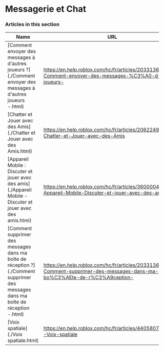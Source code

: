# Messagerie et Chat  
### Articles in this section
Name|URL
-|-
[Comment envoyer des messages à d'autres joueurs ?](./Comment envoyer des messages à d'autres joueurs -.html) |https://en.help.roblox.com/hc/fr/articles/203313610-Comment-envoyer-des-messages-%C3%A0-d-autres-joueurs-
[Chatter et Jouer avec des Amis](./Chatter et Jouer avec des Amis.html) |https://en.help.roblox.com/hc/fr/articles/206224956-Chatter-et-Jouer-avec-des-Amis
[Appareil Mobile : Discuter et jouer avec des amis](./Appareil Mobile - Discuter et jouer avec des amis.html) |https://en.help.roblox.com/hc/fr/articles/360000432483-Appareil-Mobile-Discuter-et-jouer-avec-des-amis
[Comment supprimer des messages dans ma boîte de réception ?](./Comment supprimer des messages dans ma boîte de réception -.html) |https://en.help.roblox.com/hc/fr/articles/203313690-Comment-supprimer-des-messages-dans-ma-bo%C3%AEte-de-r%C3%A9ception-
[Voix spatiale](./Voix spatiale.html) |https://en.help.roblox.com/hc/fr/articles/4405807645972-Voix-spatiale